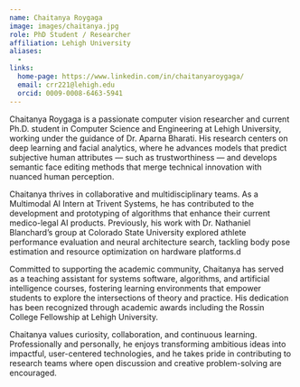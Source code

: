 ```yaml
---
name: Chaitanya Roygaga
image: images/chaitanya.jpg
role: PhD Student / Researcher
affiliation: Lehigh University
aliases:
  - 
links:
  home-page: https://www.linkedin.com/in/chaitanyaroygaga/
  email: crr221@lehigh.edu
  orcid: 0009-0008-6463-5941
---
```


Chaitanya Roygaga is a passionate computer vision researcher and current Ph.D. student in Computer Science and Engineering at Lehigh University, working under the guidance of Dr. Aparna Bharati. His research centers on deep learning and facial analytics, where he advances models that predict subjective human attributes — such as trustworthiness — and develops semantic face editing methods that merge technical innovation with nuanced human perception.

Chaitanya thrives in collaborative and multidisciplinary teams. As a Multimodal AI Intern at Trivent Systems, he has contributed to the development and prototyping of algorithms that enhance their current medico-legal AI products. Previously, his work with Dr. Nathaniel Blanchard’s group at Colorado State University explored athlete performance evaluation and neural architecture search, tackling body pose estimation and resource optimization on hardware platforms.d

Committed to supporting the academic community, Chaitanya has served as a teaching assistant for systems software, algorithms, and artificial intelligence courses, fostering learning environments that empower students to explore the intersections of theory and practice. His dedication has been recognized through academic awards including the Rossin College Fellowship at Lehigh University.

Chaitanya values curiosity, collaboration, and continuous learning. Professionally and personally, he enjoys transforming ambitious ideas into impactful, user-centered technologies, and he takes pride in contributing to research teams where open discussion and creative problem-solving are encouraged.